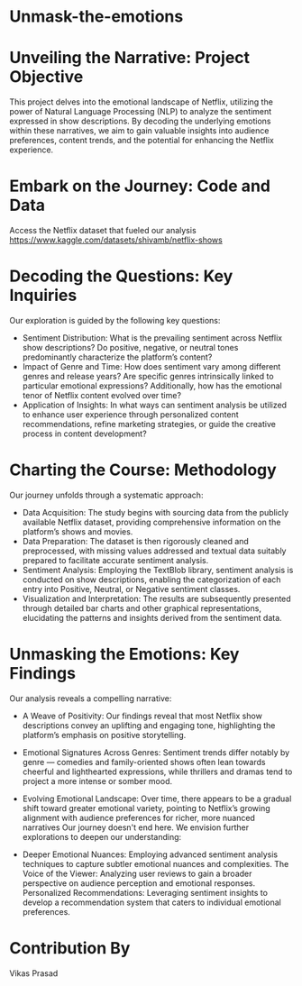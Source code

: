 # Unmask-the-emotions



# Unveiling the Narrative: Project Objective
This project delves into the emotional landscape of Netflix, utilizing the power of Natural Language Processing (NLP) to analyze the sentiment expressed in show descriptions. By decoding the underlying emotions within these narratives, we aim to gain valuable insights into audience preferences, content trends, and the potential for enhancing the Netflix experience.

# Embark on the Journey: Code and Data
Access the Netflix dataset that fueled our analysis https://www.kaggle.com/datasets/shivamb/netflix-shows
# Decoding the Questions: Key Inquiries
Our exploration is guided by the following key questions:

* Sentiment Distribution: What is the prevailing sentiment across Netflix show descriptions? Do positive, negative, or neutral tones predominantly characterize the platform’s content?
* Impact of Genre and Time: How does sentiment vary among different genres and release years? Are specific genres intrinsically linked to particular emotional expressions? Additionally, how has the emotional tenor of Netflix content evolved over time?
* Application of Insights: In what ways can sentiment analysis be utilized to enhance user experience through personalized content recommendations, refine marketing strategies, or guide the creative process in content development?

# Charting the Course: Methodology
Our journey unfolds through a systematic approach:

* Data Acquisition: The study begins with sourcing data from the publicly available Netflix dataset, providing comprehensive information on the platform’s shows and movies.
* Data Preparation: The dataset is then rigorously cleaned and preprocessed, with missing values addressed and textual data suitably prepared to facilitate accurate sentiment analysis.
* Sentiment Analysis: Employing the TextBlob library, sentiment analysis is conducted on show descriptions, enabling the categorization of each entry into Positive, Neutral, or Negative sentiment classes.
* Visualization and Interpretation: The results are subsequently presented through detailed bar charts and other graphical representations, elucidating the patterns and insights derived from the sentiment data.

# Unmasking the Emotions: Key Findings
Our analysis reveals a compelling narrative:

* A Weave of Positivity:
Our findings reveal that most Netflix show descriptions convey an uplifting and engaging tone, highlighting the platform’s emphasis on positive storytelling.

* Emotional Signatures Across Genres:
Sentiment trends differ notably by genre — comedies and family-oriented shows often lean towards cheerful and lighthearted expressions, while thrillers and dramas tend to project a more intense or somber mood.

* Evolving Emotional Landscape:
Over time, there appears to be a gradual shift toward greater emotional variety, pointing to Netflix’s growing alignment with audience preferences for richer, more nuanced narratives
Our journey doesn't end here. We envision further explorations to deepen our understanding:

* Deeper Emotional Nuances: Employing advanced sentiment analysis techniques to capture subtler emotional nuances and complexities.
The Voice of the Viewer: Analyzing user reviews to gain a broader perspective on audience perception and emotional responses.
Personalized Recommendations: Leveraging sentiment insights to develop a recommendation system that caters to individual emotional preferences.

# Contribution By
Vikas Prasad
